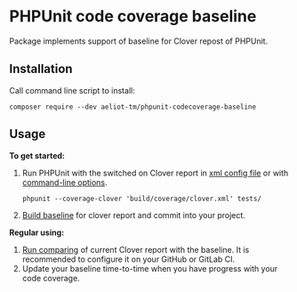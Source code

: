 PHPUnit code coverage baseline
==============================

Package implements support of baseline for Clover repost of PHPUnit.

Installation
------------

Call command line script to install: 
```shell
composer require --dev aeliot-tm/phpunit-codecoverage-baseline
```

Usage
-----

**To get started:**
1. Run PHPUnit with the switched on Clover report in [xml config file](https://phpunit.readthedocs.io/en/9.5/configuration.html#the-report-element)
   or with [command-line options](https://phpunit.readthedocs.io/en/9.5/textui.html?highlight=clover#command-line-options).
   ```shell
   phpunit --coverage-clover 'build/coverage/clover.xml' tests/
   ```
2. [Build baseline](docs/clover_build_baseline.md) for clover report and commit into your project.

**Regular using:**
1. [Run comparing](docs/clover_compare_with_baseline.md) of current Clover report with the baseline. 
   It is recommended to configure it on your GitHub or GitLab CI.
2. Update your baseline time-to-time when you have progress with your code coverage.
